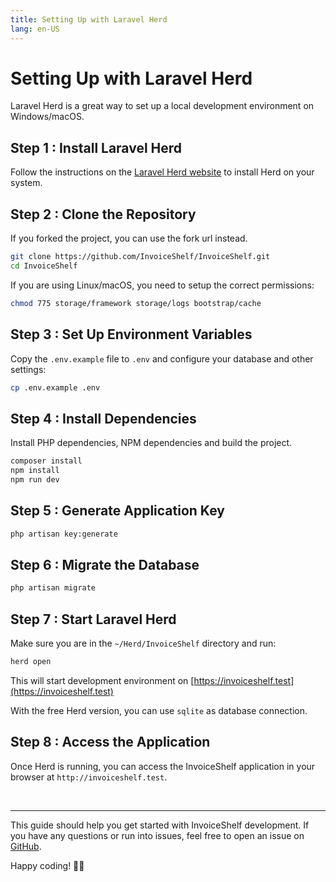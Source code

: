 ```yaml
---
title: Setting Up with Laravel Herd
lang: en-US
---
```


# Setting Up with Laravel Herd

Laravel Herd is a great way to set up a local development environment on Windows/macOS.

## Step 1 : Install Laravel Herd

Follow the instructions on the [Laravel Herd website](https://herd.laravel.com) to install Herd on your system.

## Step 2 : Clone the Repository

If you forked the project, you can use the fork url instead.

```bash
git clone https://github.com/InvoiceShelf/InvoiceShelf.git 
cd InvoiceShelf
```

If you are using Linux/macOS, you need to setup the correct permissions:
```bash
chmod 775 storage/framework storage/logs bootstrap/cache
```

## Step 3 : Set Up Environment Variables

Copy the `.env.example` file to `.env` and configure your database and other settings:

```bash
cp .env.example .env
```

## Step 4 : Install Dependencies

Install PHP dependencies, NPM dependencies and build the project.

```bash
composer install
npm install
npm run dev
```

## Step 5 : Generate Application Key

```bash
php artisan key:generate
```

## Step 6 : Migrate the Database

```bash
php artisan migrate
```

## Step 7 : Start Laravel Herd

Make sure you are in the `~/Herd/InvoiceShelf` directory and run:
 
```bash
herd open
```

This will start development environment on [https://invoiceshelf.test](https://invoiceshelf.test)

With the free Herd version, you can use `sqlite` as database connection.

## Step 8 : Access the Application

Once Herd is running, you can access the InvoiceShelf application in your browser at `http://invoiceshelf.test`.

&nbsp;

---

This guide should help you get started with InvoiceShelf development. If you have any questions or run into issues, feel free to open an issue on [GitHub](https://github.com/InvoiceShelf/InvoiceShelf/issues).

Happy coding! 🧑‍💻